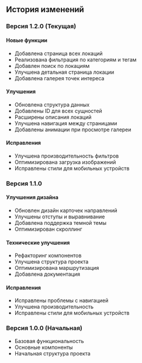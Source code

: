 ## История изменений

### Версия 1.2.0 (Текущая)

#### Новые функции
- Добавлена страница всех локаций
- Реализована фильтрация по категориям и тегам
- Добавлен поиск по локациям
- Улучшена детальная страница локации
- Добавлена галерея точек интереса

#### Улучшения
- Обновлена структура данных
- Добавлены ID для всех сущностей
- Расширены описания локаций
- Улучшена навигация между страницами
- Добавлены анимации при просмотре галереи

#### Исправления
- Улучшена производительность фильтров
- Оптимизирована загрузка изображений
- Исправлены стили для мобильных устройств

### Версия 1.1.0

#### Улучшения дизайна
- Обновлен дизайн карточек направлений
- Улучшены отступы и выравнивание
- Добавлена поддержка темной темы
- Оптимизирован скроллинг

#### Технические улучшения
- Рефакторинг компонентов
- Улучшена структура проекта
- Оптимизирована маршрутизация
- Добавлена документация

#### Исправления
- Исправлены проблемы с навигацией
- Улучшена производительность
- Исправлены стили для мобильных устройств

### Версия 1.0.0 (Начальная)

- Базовая функциональность
- Основные компоненты
- Начальная структура проекта